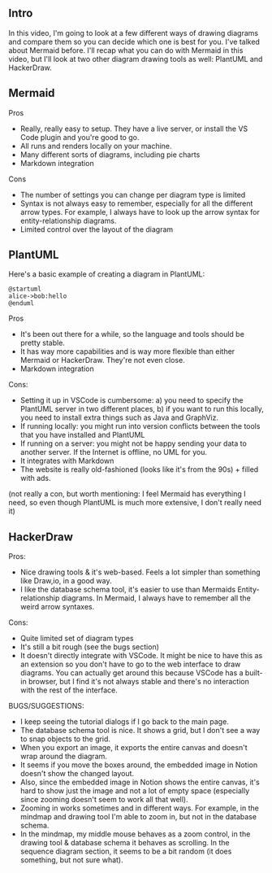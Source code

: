 ## Intro

In this video, I'm going to look at a few different ways of drawing diagrams and compare them so you can decide which one is best for you. I've talked about Mermaid before. I'll recap what you can do with Mermaid in this video, but I'll look at two other diagram drawing tools as well: PlantUML and HackerDraw.

## Mermaid

Pros

- Really, really easy to setup. They have a live server, or install the VS Code plugin and you're good to go.
- All runs and renders locally on your machine.
- Many different sorts of diagrams, including pie charts
- Markdown integration

Cons

- The number of settings you can change per diagram type is limited
- Syntax is not always easy to remember, especially for all the different arrow types. For example, I always have to look up the arrow syntax for entity-relationship diagrams.
- Limited control over the layout of the diagram

## PlantUML

Here's a basic example of creating a diagram in PlantUML:

```plantuml
@startuml
alice->bob:hello
@enduml
```

Pros

- It's been out there for a while, so the language and tools should be pretty stable.
- It has way more capabilities and is way more flexible than either Mermaid or HackerDraw. They're not even close.
- Markdown integration

Cons:

- Setting it up in VSCode is cumbersome: a) you need to specify the PlantUML server in two different places, b) if you want to run this locally, you need to install extra things such as Java and GraphViz.
- If running locally: you might run into version conflicts between the tools that you have installed and PlantUML
- If running on a server: you might not be happy sending your data to another server. If the Internet is offline, no UML for you.
- It integrates with Markdown
- The website is really old-fashioned (looks like it's from the 90s) + filled with ads.

(not really a con, but worth mentioning: I feel Mermaid has everything I need, so even though PlantUML is much more extensive, I don't really need it)

## HackerDraw

Pros:

- Nice drawing tools & it's web-based. Feels a lot simpler than something like Draw,io, in a good way.
- I like the database schema tool, it's easier to use than Mermaids Entity-relationship diagrams. In Mermaid, I always have to remember all the weird arrow syntaxes.

Cons:

- Quite limited set of diagram types
- It's still a bit rough (see the bugs section)
- It doesn't directly integrate with VSCode. It might be nice to have this as an extension so you don't have to go to the web interface to draw diagrams. You can actually get around this because VSCode has a built-in browser, but I find it's not always stable and there's no interaction with the rest of the interface.

BUGS/SUGGESTIONS:

- I keep seeing the tutorial dialogs if I go back to the main page.
- The database schema tool is nice. It shows a grid, but I don't see a way to snap objects to the grid.
- When you export an image, it exports the entire canvas and doesn't wrap around the diagram.
- It seems if you move the boxes around, the embedded image in Notion doesn't show the changed layout.
- Also, since the embedded image in Notion shows the entire canvas, it's hard to show just the image and not a lot of empty space (especially since zooming doesn't seem to work all that well).
- Zooming in works sometimes and in different ways. For example, in the mindmap and drawing tool I'm able to zoom in, but not in the database schema.
- In the mindmap, my middle mouse behaves as a zoom control, in the drawing tool & database schema it behaves as scrolling. In the sequence diagram section, it seems to be a bit random (it does something, but not sure what).
